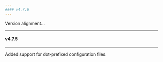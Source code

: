 ```yaml
---
#### v4.7.6
---
```


Version alignment...

---
#### v4.7.5
---

Added support for dot-prefixed configuration files.
